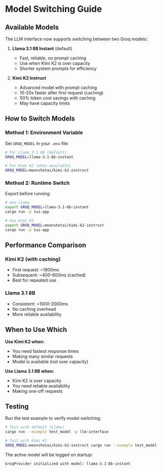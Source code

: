 # Model Switching Guide

## Available Models

The LLM interface now supports switching between two Groq models:

1. **Llama 3.1 8B Instant** (default)
   - Fast, reliable, no prompt caching
   - Use when Kimi K2 is over capacity
   - Shorter system prompts for efficiency

2. **Kimi K2 Instruct** 
   - Advanced model with prompt caching
   - 10-20x faster after first request (caching)
   - 50% token cost savings with caching
   - May have capacity limits

## How to Switch Models

### Method 1: Environment Variable
Set `GROQ_MODEL` in your `.env` file:

```bash
# For Llama 3.1 8B (default)
GROQ_MODEL=llama-3.1-8b-instant

# For Kimi K2 (when available)
GROQ_MODEL=moonshotai/kimi-k2-instruct
```

### Method 2: Runtime Switch
Export before running:

```bash
# Use Llama
export GROQ_MODEL=llama-3.1-8b-instant
cargo run -p tui-app

# Use Kimi K2
export GROQ_MODEL=moonshotai/kimi-k2-instruct
cargo run -p tui-app
```

## Performance Comparison

### Kimi K2 (with caching)
- First request: ~1800ms
- Subsequent: ~400-600ms (cached)
- Best for repeated use

### Llama 3.1 8B
- Consistent: ~1000-2000ms
- No caching overhead
- More reliable availability

## When to Use Which

**Use Kimi K2 when:**
- You need fastest response times
- Making many similar requests
- Model is available (not over capacity)

**Use Llama 3.1 8B when:**
- Kimi K2 is over capacity
- You need reliable availability
- Making one-off requests

## Testing

Run the test example to verify model switching:

```bash
# Test with default (Llama)
cargo run --example test_model -p llm-interface

# Test with Kimi K2
GROQ_MODEL=moonshotai/kimi-k2-instruct cargo run --example test_model -p llm-interface
```

The active model will be logged on startup:
```
GroqProvider initialized with model: llama-3.1-8b-instant
```